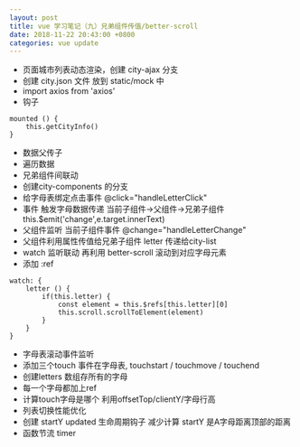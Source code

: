 ```yaml
---
layout: post
title: vue 学习笔记（九）兄弟组件传值/better-scroll
date: 2018-11-22 20:43:00 +0800
categories: vue update
---
```


+ 页面城市列表动态渲染，创建  city-ajax 分支
+ 创建 city.json 文件  放到 static/mock 中
+ import axios from 'axios'
+ 钩子
```
mounted () {
	this.getCityInfo()
}
```
+ 数据父传子
+ 遍历数据
+ 兄弟组件间联动
+ 创建city-components 的分支
+  给字母表绑定点击事件  @click="handleLetterClick"
+ 事件  触发字母数据传递  当前子组件->父组件->兄弟子组件  this.$emit('change',e.target.innerText)
+ 父组件监听 当前子组件事件 @change="handleLetterChange"
+ 父组件利用属性传值给兄弟子组件 letter 传递给city-list
+ watch 监听联动   再利用 better-scroll 滚动到对应字母元素
+ 添加 :ref
```
watch: {
	letter () {
		if(this.letter) {
			const element = this.$refs[this.letter][0]
			this.scroll.scrollToElement(element)
		}
	}
}
```
+ 字母表滚动事件监听
+ 添加三个touch 事件在字母表, touchstart / touchmove / touchend
+ 创建letters 数组存所有的字母
+ 每一个字母都加上ref
+ 计算touch字母是哪个 利用offsetTop/clientY/字母行高
+ 列表切换性能优化
+ 创建 startY  updated 生命周期钩子  减少计算 startY 是A字母距离顶部的距离
+ 函数节流  timer
